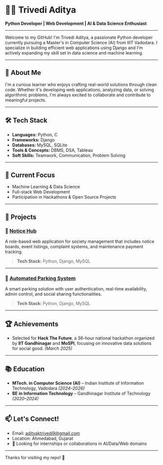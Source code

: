 # 👨‍💻 Trivedi Aditya

**Python Developer | Web Development | AI & Data Science Enthusiast**

---

Welcome to my GitHub! I'm Trivedi Aditya, a passionate Python developer currently pursuing a Master's in Computer Science (AI) from IIIT Vadodara. I specialize in building efficient web applications using Django and I'm actively expanding my skill set in data science and machine learning.

---

## 📌 About Me

I'm a curious learner who enjoys crafting real-world solutions through clean code. Whether it's developing web applications, analyzing data, or solving algorithmic problems, I'm always excited to collaborate and contribute to meaningful projects.

---

## 🛠️ Tech Stack

- **Languages:** Python, C
- **Frameworks:** Django
- **Databases:** MySQL, SQLite
- **Tools & Concepts:** DBMS, DSA, Tableau
- **Soft Skills:** Teamwork, Communication, Problem Solving

---

## 🧠 Current Focus

- Machine Learning & Data Science
- Full-stack Web Development
- Participation in Hackathons & Open Source Projects

---

## 💼 Projects

### 🔹 [Notice Hub](#)
A role-based web application for society management that includes notice boards, event listings, complaint systems, and maintenance payment tracking.

> **Tech Stack:** Python, Django, MySQL

---

### 🔹 [Automated Parking System](#)
A smart parking solution with user authentication, real-time availability, admin control, and social sharing functionalities.

> **Tech Stack:** Python, Django, MySQL

---

## 🏆 Achievements

- Selected for **Hack The Future**, a 36-hour national hackathon organized by **IIT Gandhinagar** and **MoSPI**, focusing on innovative data solutions for social good. *(March 2025)*

---

## 📚 Education

- **MTech. in Computer Science (AI)** – Indian Institute of Information Technology, Vadodara *(2024–2026)*
- **BE in Information Technology** – Gandhinagar Institute of Technology *(2020–2024)*

---

## 📫 Let's Connect!

- Email: [adityaktrivedi9@gmail.com](mailto:adityaktrivedi9@gmail.com)
- Location: Ahmedabad, Gujarat
- 📍 Looking for internships or collaborations in AI/Data/Web domains

---

Thanks for visiting my repo! 🚀
